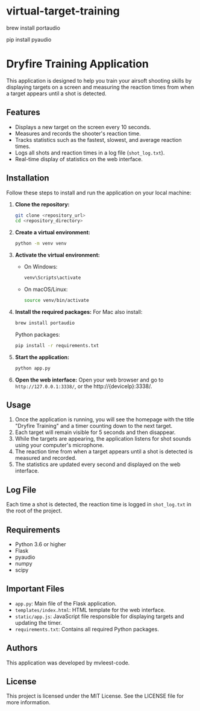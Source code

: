 # virtual-target-training



brew install portaudio

pip install pyaudio


# Dryfire Training Application

This application is designed to help you train your airsoft shooting skills by displaying targets on a screen and measuring the reaction times from when a target appears until a shot is detected.

## Features
- Displays a new target on the screen every 10 seconds.
- Measures and records the shooter's reaction time.
- Tracks statistics such as the fastest, slowest, and average reaction times.
- Logs all shots and reaction times in a log file (`shot_log.txt`).
- Real-time display of statistics on the web interface.

## Installation

Follow these steps to install and run the application on your local machine:

1. **Clone the repository:**
    ```bash
    git clone <repository_url>
    cd <repository_directory>
    ```

2. **Create a virtual environment:**
    ```bash
    python -m venv venv
    ```

3. **Activate the virtual environment:**
    - On Windows:
      ```bash
      venv\Scripts\activate
      ```
    - On macOS/Linux:
      ```bash
      source venv/bin/activate
      ```

4. **Install the required packages:**
    For Mac also install:
    ```bash
    brew install portaudio
    ```
    Python packages:
    ```bash
    pip install -r requirements.txt
    ```


5. **Start the application:**
    ```bash
    python app.py
    ```

6. **Open the web interface:**
    Open your web browser and go to `http://127.0.0.1:3338/`, or the http://{deviceIp}:3338/.

## Usage

1. Once the application is running, you will see the homepage with the title "Dryfire Training" and a timer counting down to the next target.
2. Each target will remain visible for 5 seconds and then disappear.
3. While the targets are appearing, the application listens for shot sounds using your computer's microphone.
4. The reaction time from when a target appears until a shot is detected is measured and recorded.
5. The statistics are updated every second and displayed on the web interface.

## Log File

Each time a shot is detected, the reaction time is logged in `shot_log.txt` in the root of the project.

## Requirements

- Python 3.6 or higher
- Flask
- pyaudio
- numpy
- scipy

## Important Files

- `app.py`: Main file of the Flask application.
- `templates/index.html`: HTML template for the web interface.
- `static/app.js`: JavaScript file responsible for displaying targets and updating the timer.
- `requirements.txt`: Contains all required Python packages.

## Authors

This application was developed by mvleest-code.

## License

This project is licensed under the MIT License. See the LICENSE file for more information.
